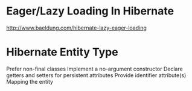 # Eager/Lazy Loading In Hibernate
http://www.baeldung.com/hibernate-lazy-eager-loading

# Hibernate Entity Type
Prefer non-final classes
Implement a no-argument constructor
Declare getters and setters for persistent attributes
Provide identifier attribute(s)
Mapping the entity
